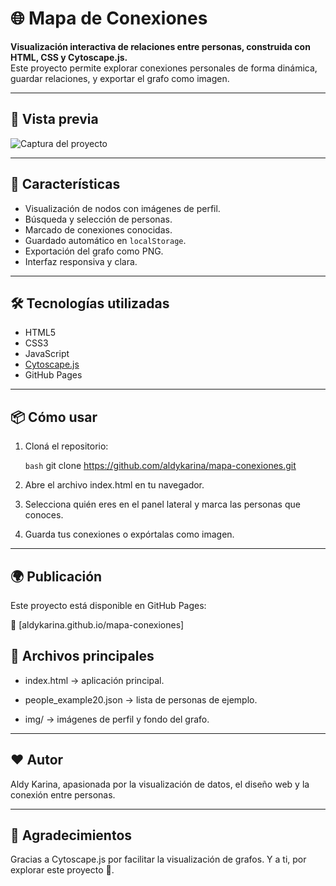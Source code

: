 # 🌐 Mapa de Conexiones

**Visualización interactiva de relaciones entre personas, construida con HTML, CSS y Cytoscape.js.**  
Este proyecto permite explorar conexiones personales de forma dinámica, guardar relaciones, y exportar el grafo como imagen.

---

## 📸 Vista previa

![Captura del proyecto](img/captura_proyecto.png) <!-- CAPTURA DEL PROYECTO -->

---

## 🚀 Características

- Visualización de nodos con imágenes de perfil.
- Búsqueda y selección de personas.
- Marcado de conexiones conocidas.
- Guardado automático en `localStorage`.
- Exportación del grafo como PNG.
- Interfaz responsiva y clara.

---

## 🛠️ Tecnologías utilizadas

- HTML5
- CSS3
- JavaScript
- [Cytoscape.js](https://js.cytoscape.org/)
- GitHub Pages

---

## 📦 Cómo usar

1. Cloná el repositorio:

   ```bash```
   git clone https://github.com/aldykarina/mapa-conexiones.git

2. Abre el archivo index.html en tu navegador.

3. Selecciona quién eres en el panel lateral y marca las personas que conoces.

4. Guarda tus conexiones o expórtalas como imagen.

---

## 🌍 Publicación

Este proyecto está disponible en GitHub Pages:

🔗 [aldykarina.github.io/mapa-conexiones]


## 📁 Archivos principales

- index.html → aplicación principal.

- people_example20.json → lista de personas de ejemplo.

- img/ → imágenes de perfil y fondo del grafo.

---

## ❤️ Autor

Aldy Karina, apasionada por la visualización de datos, el diseño web y la conexión entre personas.

---

## 🎁 Agradecimientos

Gracias a Cytoscape.js por facilitar la visualización de grafos. Y a ti, por explorar este proyecto 🙌.
